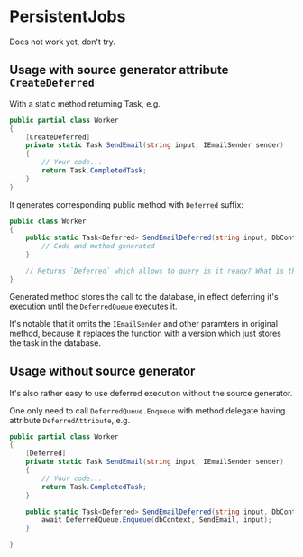 # PersistentJobs

Does not work yet, don't try.

## Usage with source generator attribute `CreateDeferred`

With a static method returning Task, e.g.

```C#
public partial class Worker
{
    [CreateDeferred]
    private static Task SendEmail(string input, IEmailSender sender)
    {
        // Your code...
        return Task.CompletedTask;
    }
}
```

It generates corresponding public method with `Deferred` suffix:

```c#
public class Worker
{
    public static Task<Deferred> SendEmailDeferred(string input, DbContext dbContext) {
        // Code and method generated
    }

    // Returns `Deferred` which allows to query is it ready? What is the output value? What are the exceptions? It does not allow to await for the task to finish.
}
```

Generated method stores the call to the database, in effect deferring it's execution until the `DeferredQueue` executes it.

It's notable that it omits the `IEmailSender` and other paramters in original method, because it replaces the function with a version which just stores the task in the database.

## Usage without source generator

It's also rather easy to use deferred execution without the source generator.

One only need to call `DeferredQueue.Enqueue` with method delegate having attribute `DeferredAttribute`, e.g.

```C#
public partial class Worker
{
    [Deferred]
    private static Task SendEmail(string input, IEmailSender sender)
    {
        // Your code...
        return Task.CompletedTask;
    }

    public static Task<Deferred> SendEmailDeferred(string input, DbContext dbContext) {
        await DeferredQueue.Enqueue(dbContext, SendEmail, input);
    }

}
```
